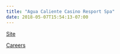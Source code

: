 ```yaml
---
title: "Agua Caliente Casino Resport Spa"
date: 2018-05-07T15:54:13-07:00
---
```


[Site]

[Careers]

[Site]: https://www.hotwatercasino.com/
[Careers]: https://www.hrapply.com/aguacaliente/AppJobList.jsp?op=reset
